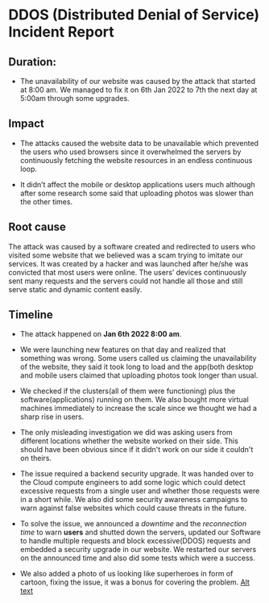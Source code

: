 # DDOS (Distributed Denial of Service) Incident Report

## Duration:

- The unavailability of our website was caused by the attack 
that started at 8:00 am. We managed to fix it on 6th Jan 2022 to 7th the 
next day at 5:00am through some upgrades.

## Impact

- The attacks caused the website data to be unavailable 
which prevented the users who used browsers since it 
overwhelmed the servers by continuously fetching  the website 
resources in an endless continuous loop.

- It didn’t affect the mobile or desktop applications users much 
although after some research some said that uploading photos was slower than the other times.

## Root cause

The attack was caused by a software created and redirected to users who 
visited some website that we believed was a scam trying to imitate our services.
It was created by a hacker and was launched after he/she was convicted that most users were online.
The users’ devices continuously sent many requests and the 
servers could not handle all those and still serve static and dynamic content easily.

## Timeline

- The attack happened on **Jan 6th 2022 8:00 am**.

- We were launching new features on that day and realized that something was wrong.
Some users called us claiming the unavailability of the website, they said it took long to load and the app(both desktop and mobile users
claimed that uploading photos took longer than usual.

- We checked if the clusters(all of them were functioning) plus the software(applications) running on them. We also bought more virtual machines immediately 
to increase the scale since we thought we had  a sharp rise in users.

- The only misleading investigation we did was asking users from different locations whether the website worked on their side.
This should have been obvious since if it didn't work on our side it couldn't on theirs.

- The issue required a backend security upgrade. 
It was handed over to the Cloud compute engineers to 
add some logic which could detect excessive requests from a single user and whether those requests were in a short while.
We also did some security awareness campaigns to warn against false websites which could cause threats in the future.

- To solve the issue, we announced a *downtime* and the *reconnection time* to warn __users__ and 
shutted down the servers, updated our Software to 
handle multiple requests and block excessive(DDOS) requests 
and embedded a security upgrade in our website. 
We restarted our servers on the announced time and also did some tests which were a success.

- We also added a photo of us looking like superheroes in form of cartoon, fixing the issue, it was a bonus for covering the problem.
[Alt text](https://github.com/George-9/alx-system_engineering-devops/0x19-postmortem/superhero.png?raw=true)

